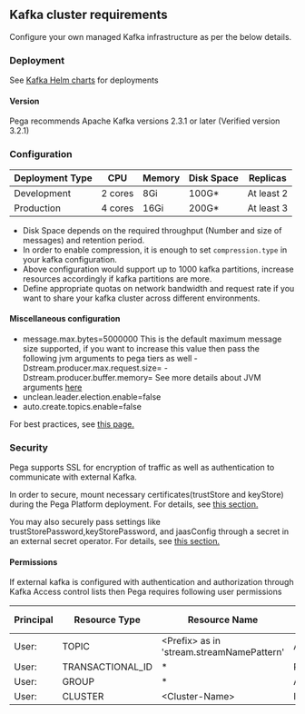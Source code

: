## Kafka cluster requirements
Configure your own managed Kafka infrastructure as per the below details.

### Deployment
See [Kafka Helm charts](https://github.com/bitnami/charts/tree/master/bitnami/kafka) for deployments

#### Version
Pega recommends Apache Kafka versions 2.3.1 or later (Verified version 3.2.1)

### Configuration

Deployment Type | CPU     | Memory | Disk Space | Replicas
---         | ---     | ---    | ---        | ---
Development | 2 cores | 8Gi    | 100G*      | At least 2
Production  | 4 cores | 16Gi   | 200G*      | At least 3

* Disk Space depends on the required throughput (Number and size of messages) and retention period.
* In order to enable compression, it is enough to set `compression.type` in your kafka configuration.
* Above configuration would support up to 1000 kafka partitions, increase resources accordingly if kafka partitions are more.
* Define appropriate quotas on network bandwidth and request rate if you want to share your kafka cluster across different environments.

#### Miscellaneous configuration
* message.max.bytes=5000000 
  This is the default maximum message size supported, if you want to increase this value then pass the following jvm arguments to pega tiers as well
  -Dstream.producer.max.request.size=<Max-message-size> -Dstream.producer.buffer.memory=<Max-message-size>
  See more details about JVM arguments [here](README.md#jvm-arguments)
* unclean.leader.election.enable=false
* auto.create.topics.enable=false

For best practices, see [this page.](https://docs.pega.com/decision-management/87/best-practices-stream-service-configuration)

### Security

Pega supports SSL for encryption of traffic as well as authentication to communicate with external Kafka. 

In order to secure, mount necessary certificates(trustStore and keyStore) during the Pega Platform deployment. For details, see [this section.](README.md#optional-support-for-providing-credentialscertificates-using-external-secrets-operator)

You may also securely pass settings like trustStorePassword,keyStorePassword, and jaasConfig through a secret in an external secret operator. For details, see [this section.](README.md#optional-support-for-providing-credentialscertificates-using-external-secrets-operator)

#### Permissions
If external kafka is configured with authentication and authorization through Kafka Access control lists then Pega requires following user permissions

Principal |Resource Type  | Resource Name     | Operation | Permission Type | Patter Type
---         |---         | ---     | ---    | ---        | ---
User:<user-name> | TOPIC       | \<Prefix\> as in 'stream.streamNamePattern' | ALL    | ALLOW      | PREFIXED
User:<user-name> |TRANSACTIONAL_ID  | * | READ/WRITE   | ALLOW      | LITERAL
User:<user-name> |GROUP  | * | ALL   | ALLOW      | LITERAL
User:<user-name> |CLUSTER  | \<Cluster-Name\> | IDEMPOTENT_WRITE   |ALLOW      | LITERAL



